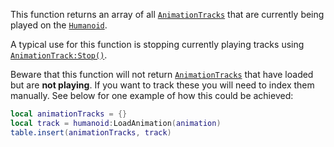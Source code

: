 This function returns an array of all
[`AnimationTracks`](https://create.roblox.com/docs/reference/engine/classes/AnimationTrack) that are currently being played on
the [`Humanoid`](https://create.roblox.com/docs/reference/engine/classes/Humanoid).

A typical use for this function is stopping currently playing tracks using
[`AnimationTrack:Stop()`](https://create.roblox.com/docs/reference/engine/classes/AnimationTrack#Stop).

Beware that this function will not return
[`AnimationTracks`](https://create.roblox.com/docs/reference/engine/classes/AnimationTrack) that have loaded but are **not
playing**. If you want to track these you will need to index them
manually. See below for one example of how this could be achieved:
```lua
local animationTracks = {}
local track = humanoid:LoadAnimation(animation)
table.insert(animationTracks, track)
```